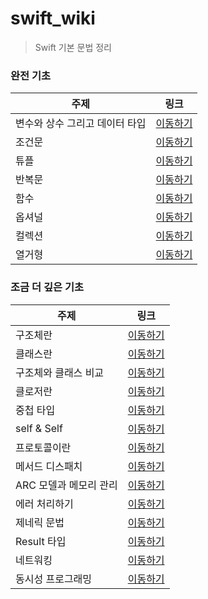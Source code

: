 # swift_wiki

> Swift 기본 문법 정리

### 완전 기초

| 주제                           | 링크                                                                                                     |
| ------------------------------ | -------------------------------------------------------------------------------------------------------- |
| 변수와 상수 그리고 데이터 타입 | [이동하기](https://github.com/CHOIJUNHYUK01/swift_wiki/blob/main/Swift_Grammar/var-and-let.md)           |
| 조건문                         | [이동하기](https://github.com/CHOIJUNHYUK01/swift_wiki/blob/main/Swift_Grammar/conditional-statement.md) |
| 튜플                           | [이동하기](https://github.com/CHOIJUNHYUK01/swift_wiki/blob/main/Swift_Grammar/tuple.md)                 |
| 반복문                         | [이동하기](https://github.com/CHOIJUNHYUK01/swift_wiki/blob/main/Swift_Grammar/loop.md)                  |
| 함수                           | [이동하기](https://github.com/CHOIJUNHYUK01/swift_wiki/blob/main/Swift_Grammar/function.md)              |
| 옵셔널                         | [이동하기](https://github.com/CHOIJUNHYUK01/swift_wiki/blob/main/Swift_Grammar/optional.md)              |
| 컬렉션                         | [이동하기](https://github.com/CHOIJUNHYUK01/swift_wiki/blob/main/Swift_Grammar/collection.md)            |
| 열거형                         | [이동하기](https://github.com/CHOIJUNHYUK01/swift_wiki/blob/main/Swift_Grammar/enumeration.md)           |

### 조금 더 깊은 기초

| 주제                   | 링크                                                                                                 |
| ---------------------- | ---------------------------------------------------------------------------------------------------- |
| 구조체란               | [이동하기](https://github.com/CHOIJUNHYUK01/swift_wiki/blob/main/Swift_Grammar/about-struct.md)      |
| 클래스란               | [이동하기](https://github.com/CHOIJUNHYUK01/swift_wiki/blob/main/Swift_Grammar/about-class.md)       |
| 구조체와 클래스 비교   | [이동하기](https://github.com/CHOIJUNHYUK01/swift_wiki/blob/main/Swift_Grammar/class-and-struct.md)  |
| 클로저란               | [이동하기](https://github.com/CHOIJUNHYUK01/swift_wiki/blob/main/Swift_Grammar/about-closure.md)     |
| 중첩 타입              | [이동하기](https://github.com/CHOIJUNHYUK01/swift_wiki/blob/main/Swift_Grammar/nested-types.md)      |
| self & Self            | [이동하기](https://github.com/CHOIJUNHYUK01/swift_wiki/blob/main/Swift_Grammar/self-Self.md)         |
| 프로토콜이란           | [이동하기](https://github.com/CHOIJUNHYUK01/swift_wiki/blob/main/Swift_Grammar/protocol.md)          |
| 메서드 디스패치        | [이동하기](https://github.com/CHOIJUNHYUK01/swift_wiki/blob/main/Swift_Grammar/method-dispatch.md)   |
| ARC 모델과 메모리 관리 | [이동하기](https://github.com/CHOIJUNHYUK01/swift_wiki/blob/main/Swift_Grammar/about-arc.md)         |
| 에러 처리하기          | [이동하기](https://github.com/CHOIJUNHYUK01/swift_wiki/blob/main/Swift_Grammar/error-handling.md)    |
| 제네릭 문법            | [이동하기](https://github.com/CHOIJUNHYUK01/swift_wiki/blob/main/Swift_Grammar/about-generic.md)     |
| Result 타입            | [이동하기](https://github.com/CHOIJUNHYUK01/swift_wiki/blob/main/Swift_Grammar/about-resulttype.md)  |
| 네트워킹               | [이동하기](https://github.com/CHOIJUNHYUK01/swift_wiki/blob/main/Swift_Grammar/about-network.md)     |
| 동시성 프로그래밍      | [이동하기](https://github.com/CHOIJUNHYUK01/swift_wiki/blob/main/Swift_Grammar/about-concurrency.md) |
